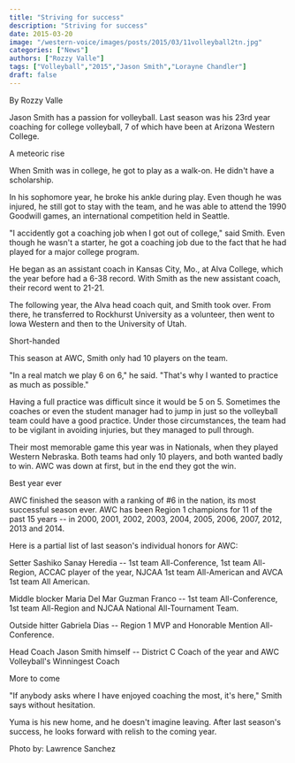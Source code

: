 ```yaml
---
title: "Striving for success"
description: "Striving for success"
date: 2015-03-20
image: "/western-voice/images/posts/2015/03/11volleyball2tn.jpg"
categories: ["News"]
authors: ["Rozzy Valle"]
tags: ["Volleyball","2015","Jason Smith","Lorayne Chandler"]
draft: false
---
```

By Rozzy Valle

Jason Smith has a passion for volleyball. Last season was his 23rd year coaching for college volleyball, 7 of which have been at Arizona Western College.

A meteoric rise

When Smith was in college, he got to play as a walk-on. He didn't have a scholarship.

In his sophomore year, he broke his ankle during play. Even though he was injured, he still got to stay with the team, and he was able to attend the 1990 Goodwill games, an international competition held in Seattle.

"I accidently got a coaching job when I got out of college," said Smith. Even though he wasn't a starter, he got a coaching job due to the fact that he had played for a major college program.

He began as an assistant coach in Kansas City, Mo., at Alva College, which the year before had a 6-38 record. With Smith as the new assistant coach, their record went to 21-21.

The following year, the Alva head coach quit, and Smith took over. From there, he transferred to Rockhurst University as a volunteer, then went to Iowa Western and then to the University of Utah.

Short-handed

This season at AWC, Smith only had 10 players on the team.

"In a real match we play 6 on 6," he said. "That's why I wanted to practice as much as possible."

Having a full practice was difficult since it would be 5 on 5. Sometimes the coaches or even the student manager had to jump in just so the volleyball team could have a good practice. Under those circumstances, the team had to be vigilant in avoiding injuries, but they managed to pull through.

Their most memorable game this year was in Nationals, when they played Western Nebraska. Both teams had only 10 players, and both wanted badly to win. AWC was down at first, but in the end they got the win.

Best year ever

AWC finished the season with a ranking of #6 in the nation, its most successful season ever. AWC has been Region 1 champions for 11 of the past 15 years -- in 2000, 2001, 2002, 2003, 2004, 2005, 2006, 2007, 2012, 2013 and 2014.

Here is a partial list of last season's individual honors for AWC:

Setter Sashiko Sanay Heredia -- 1st team All-Conference, 1st team All-Region, ACCAC player of the year, NJCAA 1st team All-American and AVCA 1st team All American.

Middle blocker Maria Del Mar Guzman Franco -- 1st team All-Conference, 1st team All-Region and NJCAA National All-Tournament Team.

Outside hitter Gabriela Dias -- Region 1 MVP and Honorable Mention All-Conference.

Head Coach Jason Smith himself -- District C Coach of the year and AWC Volleyball's Winningest Coach

More to come

"If anybody asks where I have enjoyed coaching the most, it's here," Smith says without hesitation.

Yuma is his new home, and he doesn't imagine leaving. After last season's success, he looks forward with relish to the coming year.

Photo by: Lawrence Sanchez